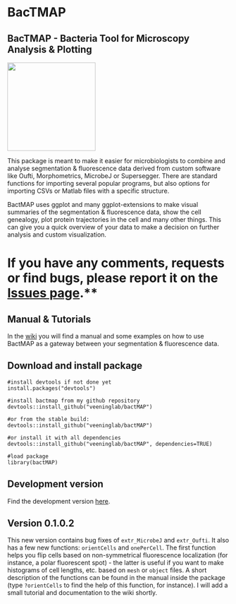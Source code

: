 BacTMAP
================

## BacTMAP - Bacteria Tool for Microscopy Analysis & Plotting

<img src="man//figures//logo_bactmap_pink.png" width="200" height="200" />

This package is meant to make it easier for microbiologists to combine
and analyse segmentation & fluorescence data derived from custom
software like Oufti, Morphometrics, MicrobeJ or Supersegger. There are
standard functions for importing several popular programs, but also
options for importing CSVs or Matlab files with a specific structure. 

BactMAP uses ggplot and many ggplot-extensions to make visual summaries of the
segmentation & fluorescence data, show the cell genealogy, plot protein
trajectories in the cell and many other things. This can give you a
quick overview of your data to make a decision on further analysis and
custom visualization.


If you have any comments, requests or find bugs, please report it on the [Issues page](https://github.com/veeninglab/bactmap/issues).**
=======
## Manual & Tutorials

In the [wiki](https://github.com/vrrenske/BactMAP/wiki) you will find a
manual and some examples on how to use BactMAP as a gateway between your
segmentation & fluorescence data.

## Download and install package

    #install devtools if not done yet
    install.packages("devtools")
    
    #install bactmap from my github repository
    devtools::install_github("veeninglab/bactMAP")
    
    #or from the stable build:
    devtools::install_github("veeninglab/bactMAP")
    
    #or install it with all dependencies
    devtools::install_github("veeninglab/bactMAP", dependencies=TRUE)
    
    #load package
    library(bactMAP)

## Development version

Find the development version [here](https://github.com/vrrenske/bactMAP).

## Version 0.1.0.2

This new version contains bug fixes of `extr_MicrobeJ` and `extr_Oufti`. It also has a few new functions: `orientCells` and `onePerCell`. The first function helps you flip cells based on non-symmetrical fluorescence localization (for instance, a polar fluorescent spot) - the latter is useful if you want to make histograms of cell lengths, etc. based on `mesh` or `object` files. A short description of the functions can be found in the manual inside the package (type `?orientCells` to find the help of this function, for instance). I will add a small tutorial and documentation to the wiki shortly.

